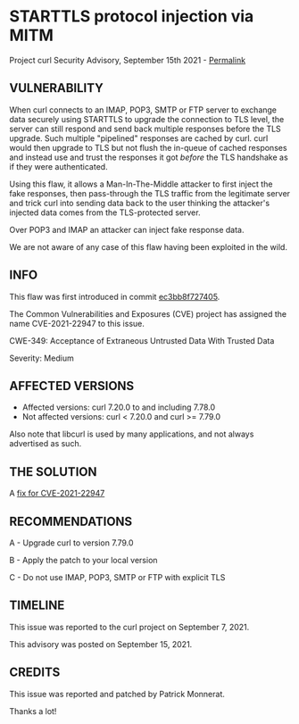 STARTTLS protocol injection via MITM
====================================

Project curl Security Advisory, September 15th 2021 -
[Permalink](https://curl.se/docs/CVE-2021-22947.html)

VULNERABILITY
-------------

When curl connects to an IMAP, POP3, SMTP or FTP server to exchange data
securely using STARTTLS to upgrade the connection to TLS level, the server can
still respond and send back multiple responses before the TLS upgrade. Such
multiple "pipelined" responses are cached by curl. curl would then upgrade to
TLS but not flush the in-queue of cached responses and instead use and trust
the responses it got *before* the TLS handshake as if they were authenticated.

Using this flaw, it allows a Man-In-The-Middle attacker to first inject the
fake responses, then pass-through the TLS traffic from the legitimate server
and trick curl into sending data back to the user thinking the attacker's
injected data comes from the TLS-protected server.

Over POP3 and IMAP an attacker can inject fake response data.

We are not aware of any case of this flaw having been exploited in the wild.

INFO
----

This flaw was first introduced in commit
[ec3bb8f727405](https://github.com/curl/curl/commit/ec3bb8f727405).

The Common Vulnerabilities and Exposures (CVE) project has assigned the name
CVE-2021-22947 to this issue.

CWE-349: Acceptance of Extraneous Untrusted Data With Trusted Data

Severity: Medium

AFFECTED VERSIONS
-----------------

- Affected versions: curl 7.20.0 to and including 7.78.0
- Not affected versions: curl < 7.20.0 and curl >= 7.79.0

Also note that libcurl is used by many applications, and not always advertised
as such.

THE SOLUTION
------------

A [fix for CVE-2021-22947](https://github.com/curl/curl/commit/8ef147c43646e91)

RECOMMENDATIONS
--------------

 A - Upgrade curl to version 7.79.0

 B - Apply the patch to your local version
 
 C - Do not use IMAP, POP3, SMTP or FTP with explicit TLS
 
TIMELINE
--------

This issue was reported to the curl project on September 7, 2021.

This advisory was posted on September 15, 2021.

CREDITS
-------

This issue was reported and patched by Patrick Monnerat.

Thanks a lot!
